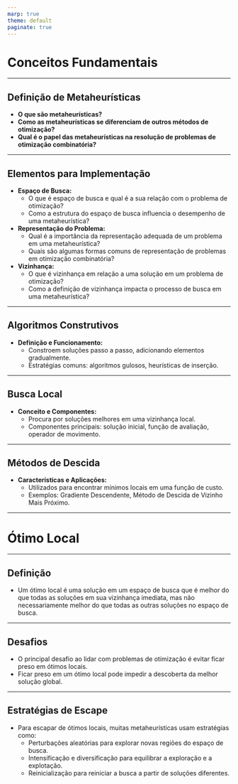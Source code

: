 ```yaml
---
marp: true
theme: default
paginate: true
---
```


# Conceitos Fundamentais

---

## Definição de Metaheurísticas

- **O que são metaheurísticas?**
- **Como as metaheurísticas se diferenciam de outros métodos de otimização?**
- **Qual é o papel das metaheurísticas na resolução de problemas de otimização combinatória?**

---

## Elementos para Implementação

- **Espaço de Busca:**
  - O que é espaço de busca e qual é a sua relação com o problema de otimização?
  - Como a estrutura do espaço de busca influencia o desempenho de uma metaheurística?
- **Representação do Problema:**
  - Qual é a importância da representação adequada de um problema em uma metaheurística?
  - Quais são algumas formas comuns de representação de problemas em otimização combinatória?
- **Vizinhança:**
  - O que é vizinhança em relação a uma solução em um problema de otimização?
  - Como a definição de vizinhança impacta o processo de busca em uma metaheurística?

---

## Algoritmos Construtivos

- **Definição e Funcionamento:**
  - Constroem soluções passo a passo, adicionando elementos gradualmente.
  - Estratégias comuns: algoritmos gulosos, heurísticas de inserção.

---

## Busca Local

- **Conceito e Componentes:**
  - Procura por soluções melhores em uma vizinhança local.
  - Componentes principais: solução inicial, função de avaliação, operador de movimento.

---

## Métodos de Descida

- **Características e Aplicações:**
  - Utilizados para encontrar mínimos locais em uma função de custo.
  - Exemplos: Gradiente Descendente, Método de Descida de Vizinho Mais Próximo.

---

# Ótimo Local

---

## Definição

- Um ótimo local é uma solução em um espaço de busca que é melhor do que todas as soluções em sua vizinhança imediata, mas não necessariamente melhor do que todas as outras soluções no espaço de busca.

---

## Desafios

- O principal desafio ao lidar com problemas de otimização é evitar ficar preso em ótimos locais.
- Ficar preso em um ótimo local pode impedir a descoberta da melhor solução global.

---

## Estratégias de Escape

- Para escapar de ótimos locais, muitas metaheurísticas usam estratégias como:
  - Perturbações aleatórias para explorar novas regiões do espaço de busca.
  - Intensificação e diversificação para equilibrar a exploração e a explotação.
  - Reinicialização para reiniciar a busca a partir de soluções diferentes.


